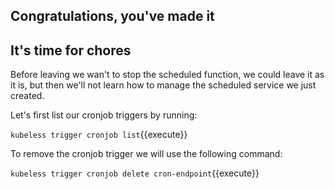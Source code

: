 ## Congratulations, you've made it

## It's time for chores
Before leaving we wan't to stop the scheduled function, we could leave it as it is, but then we'll not learn how to manage the scheduled service we just created.

Let's first list our cronjob triggers by running:

`kubeless trigger cronjob list`{{execute}}

To remove the cronjob trigger we will use the following command:

`kubeless trigger cronjob delete cron-endpoint`{{execute}}



